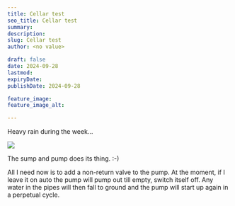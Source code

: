 ```yaml
---
title: Cellar test
seo_title: Cellar test
summary:
description:
slug: Cellar test
author: <no value>

draft: false
date: 2024-09-28
lastmod:
expiryDate:
publishDate: 2024-09-28

feature_image:
feature_image_alt:

---
```

Heavy rain during the week...

![](/images/1094.jpeg)

The sump and pump does its thing. :-)

All I need now is to add a non-return valve to the pump. At the moment, 
if I leave it on auto the pump will pump out till empty, switch itself off. 
Any water in the pipes will then fall to ground and the pump will start up again in a perpetual cycle. 